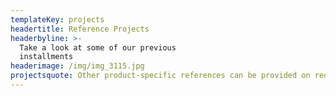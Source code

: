 ```yaml
---
templateKey: projects
headertitle: Reference Projects
headerbyline: >-
  Take a look at some of our previous
  installments                                           
headerimage: /img/img_3115.jpg
projectsquote: Other product-specific references can be provided on request.
---
```


